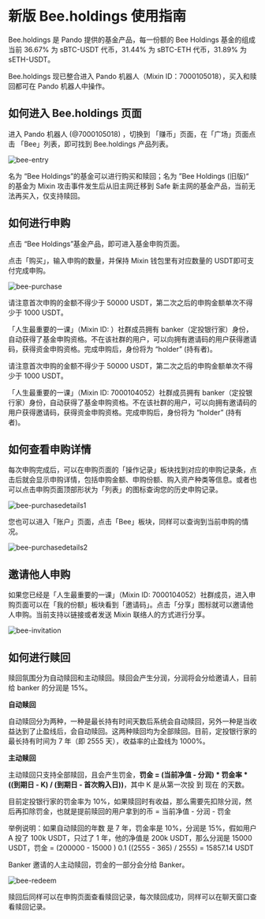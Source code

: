 # 新版 Bee.holdings 使用指南

Bee.holdings 是 Pando 提供的基金产品，每一份额的 Bee Holdings 基金的组成当前 36.67% 为 sBTC-USDT 代币，31.44% 为 sBTC-ETH 代币，31.89% 为 sETH-USDT。

Bee.holdings 现已整合进入 Pando 机器人（Mixin ID：7000105018），买入和赎回都可在 Pando 机器人中操作。

## 如何进入 Bee.holdings 页面

进入 Pando 机器人 (@7000105018) ，切换到 「赚币」页面，在「广场」页面点击 「Bee」列表，即可找到 Bee.holdings 产品列表。

![bee-entry](./assets/bee-entry.webp)

名为 “Bee Holdings”的基金可以进行购买和赎回；名为 ”Bee Holdings (旧版)“ 的基金为 Mixin 攻击事件发生后从旧主网迁移到 Safe 新主网的基金产品，当前无法再买入，仅支持赎回。

## 如何进行申购

点击 “Bee Holdings”基金产品，即可进入基金申购页面。

点击「购买」，输入申购的数量，并保持 Mixin 钱包里有对应数量的 USDT即可支付完成申购。

![bee-purchase](./assets/bee-purchase.webp)

请注意首次申购的金额不得少于 50000 USDT，第二次之后的申购金额单次不得少于 1000 USDT。

「人生最重要的一课」（Mixin ID: ）社群成员拥有 banker（定投银行家）身份，自动获得了基金申购资格。不在该社群的用户，可以向拥有邀请码的用户获得邀请码，获得资金申购资格。完成申购后，身份将为 “holder” (持有者)。

请注意首次申购的金额不得少于 50000 USDT，第二次之后的申购金额单次不得少于 1000 USDT。

「人生最重要的一课」（Mixin ID: 7000104052）社群成员拥有 banker（定投银行家）身份，自动获得了基金申购资格。不在该社群的用户，可以向拥有邀请码的用户获得邀请码，获得资金申购资格。完成申购后，身份将为 “holder” (持有者)。

## 如何查看申购详情

每次申购完成后，可以在申购页面的「操作记录」板块找到对应的申购记录条，点击后就会显示申购详情，包括申购金额、申购份额、购入资产种类等信息。或者也可以点击申购页面顶部形状为「列表」的图标查询您的历史申购记录。

![bee-purchasedetails1](./assets/bee-purchasedetails1.webp)

您也可以进入「账户」页面，点击「Bee」板块，同样可以查询到当前申购的情况。

![bee-purchasedetails2](./assets/bee-purchasedetails2.webp)

## 邀请他人申购

如果您已经是「人生最重要的一课」（Mixin ID: 7000104052）社群成员，进入申购页面可以在「我的份额」板块看到「邀请码」。点击「分享」图标就可以邀请他人申购。当前支持以链接或者发送 Mixin 联络人的方式进行分享。

![bee-invitation](./assets/bee-invitation.webp)

## 如何进行赎回

赎回氛围分为自动赎回和主动赎回。赎回会产生分润，分润将会分给邀请人，目前给 banker 的分润是 15%。

**自动赎回**

自动赎回分为两种，一种是最长持有时间天数后系统会自动赎回，另外一种是当收益达到了止盈线后，会自动赎回。这两种赎回均为全部赎回。目前，定投银行家的最长持有时间为 7 年（即 2555 天），收益率的止盈线为 1000%。

**主动赎回**

主动赎回只支持全部赎回，且会产生罚金，**罚金 = (当前净值 - 分润) * 罚金率 * ((到期日 - K) / (到期日 - 首次购入日))**，其中 K 是从第一次投 到 现在 的天数。

目前定投银行家的罚金率为 10%，如果赎回时有收益，那么需要先扣除分润，然后再扣除罚金，也就是提前赎回的用户拿到的币 = 当前净值 - 分润 - 罚金

举例说明：如果自动赎回的年数 是 7 年，罚金率是 10%，分润是 15%，假如用户 A 投了 100k USDT，只过了 1 年，他的净值是 200k USDT，那么分润是 15000 USDT，罚金 = (200000 - 15000 ) 0.1 ((2555 - 365) / 2555) = 15857.14 USDT

Banker 邀请的人主动赎回，罚金的一部分会分给 Banker。

![bee-redeem](./assets/bee-redeem.webp)

赎回后同样可以在申购页面查看赎回记录，每次赎回成功，同样可以在聊天窗口查看赎回记录。


